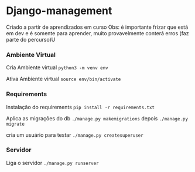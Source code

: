 # Django-management

Criado a partir de aprendizados em curso
Obs: é importante frizar que está em dev e é somente para aprender, muito provavelmente conterá erros (faz parte do percurso)U

### Ambiente Virtual

Cria Ambiente virtual
`python3 -m venv env`

Ativa Ambiente virtual
`source env/bin/activate`

### Requirements

Instalação do requirements
`pip install -r requirements.txt`

Aplica as migrações do db
`./manage.py makemigrations`
depois
`./manage.py migrate`

cria um usuário para testar
`./manage.py createsuperuser`

### Servidor
Liga o servidor
`./manage.py runserver` 
